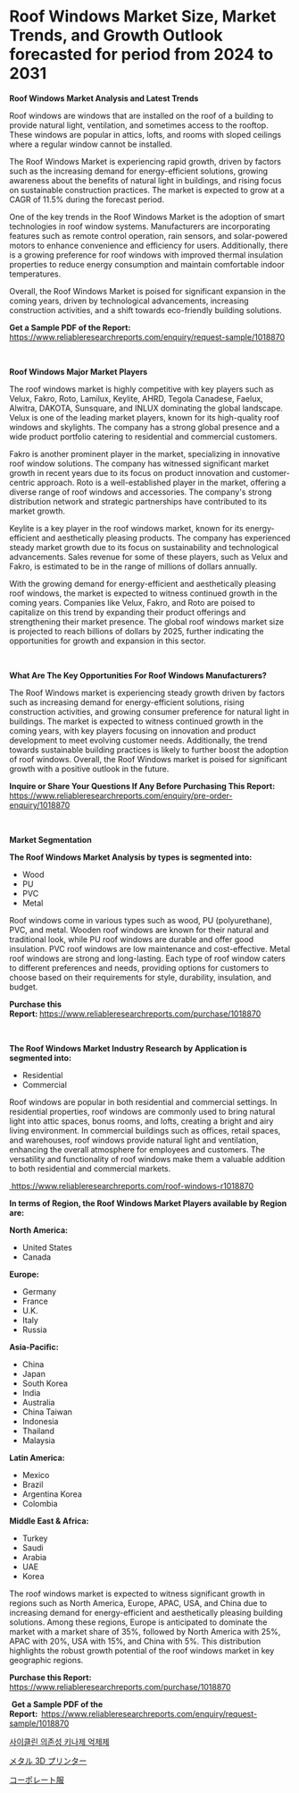 <p><h1>Roof Windows Market Size, Market Trends, and Growth Outlook forecasted for period from 2024 to 2031</h1></p><p><strong>Roof Windows Market Analysis and Latest Trends</strong></p>
<p><p>Roof windows are windows that are installed on the roof of a building to provide natural light, ventilation, and sometimes access to the rooftop. These windows are popular in attics, lofts, and rooms with sloped ceilings where a regular window cannot be installed.</p><p>The Roof Windows Market is experiencing rapid growth, driven by factors such as the increasing demand for energy-efficient solutions, growing awareness about the benefits of natural light in buildings, and rising focus on sustainable construction practices. The market is expected to grow at a CAGR of 11.5% during the forecast period.</p><p>One of the key trends in the Roof Windows Market is the adoption of smart technologies in roof window systems. Manufacturers are incorporating features such as remote control operation, rain sensors, and solar-powered motors to enhance convenience and efficiency for users. Additionally, there is a growing preference for roof windows with improved thermal insulation properties to reduce energy consumption and maintain comfortable indoor temperatures.</p><p>Overall, the Roof Windows Market is poised for significant expansion in the coming years, driven by technological advancements, increasing construction activities, and a shift towards eco-friendly building solutions.</p></p>
<p><strong>Get a Sample PDF of the Report:&nbsp;</strong> <a href="https://www.reliableresearchreports.com/enquiry/request-sample/1018870">https://www.reliableresearchreports.com/enquiry/request-sample/1018870</a></p>
<p>&nbsp;</p>
<p><strong>Roof Windows Major Market Players</strong></p>
<p><p>The roof windows market is highly competitive with key players such as Velux, Fakro, Roto, Lamilux, Keylite, AHRD, Tegola Canadese, Faelux, Alwitra, DAKOTA, Sunsquare, and INLUX dominating the global landscape. Velux is one of the leading market players, known for its high-quality roof windows and skylights. The company has a strong global presence and a wide product portfolio catering to residential and commercial customers.</p><p>Fakro is another prominent player in the market, specializing in innovative roof window solutions. The company has witnessed significant market growth in recent years due to its focus on product innovation and customer-centric approach. Roto is a well-established player in the market, offering a diverse range of roof windows and accessories. The company's strong distribution network and strategic partnerships have contributed to its market growth.</p><p>Keylite is a key player in the roof windows market, known for its energy-efficient and aesthetically pleasing products. The company has experienced steady market growth due to its focus on sustainability and technological advancements. Sales revenue for some of these players, such as Velux and Fakro, is estimated to be in the range of millions of dollars annually.</p><p>With the growing demand for energy-efficient and aesthetically pleasing roof windows, the market is expected to witness continued growth in the coming years. Companies like Velux, Fakro, and Roto are poised to capitalize on this trend by expanding their product offerings and strengthening their market presence. The global roof windows market size is projected to reach billions of dollars by 2025, further indicating the opportunities for growth and expansion in this sector.</p></p>
<p>&nbsp;</p>
<p><strong>What Are The Key Opportunities For Roof Windows Manufacturers?</strong></p>
<p><p>The Roof Windows market is experiencing steady growth driven by factors such as increasing demand for energy-efficient solutions, rising construction activities, and growing consumer preference for natural light in buildings. The market is expected to witness continued growth in the coming years, with key players focusing on innovation and product development to meet evolving customer needs. Additionally, the trend towards sustainable building practices is likely to further boost the adoption of roof windows. Overall, the Roof Windows market is poised for significant growth with a positive outlook in the future.</p></p>
<p><strong>Inquire or Share Your Questions If Any Before Purchasing This Report:</strong> <a href="https://www.reliableresearchreports.com/enquiry/pre-order-enquiry/1018870">https://www.reliableresearchreports.com/enquiry/pre-order-enquiry/1018870</a></p>
<p>&nbsp;</p>
<p><strong>Market Segmentation</strong></p>
<p><strong>The Roof Windows Market Analysis by types is segmented into:</strong></p>
<p><ul><li>Wood</li><li>PU</li><li>PVC</li><li>Metal</li></ul></p>
<p><p>Roof windows come in various types such as wood, PU (polyurethane), PVC, and metal. Wooden roof windows are known for their natural and traditional look, while PU roof windows are durable and offer good insulation. PVC roof windows are low maintenance and cost-effective. Metal roof windows are strong and long-lasting. Each type of roof window caters to different preferences and needs, providing options for customers to choose based on their requirements for style, durability, insulation, and budget.</p></p>
<p><strong>Purchase this Report:&nbsp;</strong><a href="https://www.reliableresearchreports.com/purchase/1018870">https://www.reliableresearchreports.com/purchase/1018870</a></p>
<p>&nbsp;</p>
<p><strong>The Roof Windows Market Industry Research by Application is segmented into:</strong></p>
<p><ul><li>Residential</li><li>Commercial</li></ul></p>
<p><p>Roof windows are popular in both residential and commercial settings. In residential properties, roof windows are commonly used to bring natural light into attic spaces, bonus rooms, and lofts, creating a bright and airy living environment. In commercial buildings such as offices, retail spaces, and warehouses, roof windows provide natural light and ventilation, enhancing the overall atmosphere for employees and customers. The versatility and functionality of roof windows make them a valuable addition to both residential and commercial markets.</p></p>
<p><a href="https://www.reliableresearchreports.com/roof-windows-r1018870">&nbsp;https://www.reliableresearchreports.com/roof-windows-r1018870</a></p>
<p><strong>In terms of Region, the Roof Windows Market Players available by Region are:</strong></p>
<p>
    <p> <strong> North America: </strong>
        <ul>
            <li>United States</li>
            <li>Canada</li>
        </ul>
        </p> 
    <p> <strong> Europe: </strong>
        <ul>
            <li>Germany</li>
            <li>France</li>
            <li>U.K.</li>
            <li>Italy</li>
            <li>Russia</li>
        </ul>
        </p> 
    <p> <strong> Asia-Pacific: </strong>
        <ul>
            <li>China</li>
            <li>Japan</li>
            <li>South Korea</li>
            <li>India</li>
            <li>Australia</li>
            <li>China Taiwan</li>
            <li>Indonesia</li>
            <li>Thailand</li>
            <li>Malaysia</li>
        </ul>
        </p> 
    <p> <strong> Latin America: </strong>
        <ul>
            <li>Mexico</li>
            <li>Brazil</li>
            <li>Argentina Korea</li>
            <li>Colombia</li>
        </ul>
        </p> 
    <p> <strong> Middle East & Africa: </strong>
        <ul>
            <li>Turkey</li>
            <li>Saudi</li>
            <li>Arabia</li>
            <li>UAE</li>
            <li>Korea</li>
        </ul>
    </p>
    </p>
<p><p>The roof windows market is expected to witness significant growth in regions such as North America, Europe, APAC, USA, and China due to increasing demand for energy-efficient and aesthetically pleasing building solutions. Among these regions, Europe is anticipated to dominate the market with a market share of 35%, followed by North America with 25%, APAC with 20%, USA with 15%, and China with 5%. This distribution highlights the robust growth potential of the roof windows market in key geographic regions.</p></p>
<p><strong>Purchase this Report: </strong><a href="https://www.reliableresearchreports.com/purchase/1018870">https://www.reliableresearchreports.com/purchase/1018870</a></p>
<p>&nbsp;<strong>Get a Sample PDF of the Report:&nbsp;&nbsp;</strong><a href="https://www.reliableresearchreports.com/enquiry/request-sample/1018870">https://www.reliableresearchreports.com/enquiry/request-sample/1018870</a></p>
<p><strong></strong></p>
<p><p><a href="https://github.com/jntpkh496620/Market-Research-Report-List-1/blob/main/727678927908.md">사이클린 의존성 키나제 억제제</a></p><p><a href="https://medium.com/@drewosciski565654/%E9%87%91%E5%B1%9E3d%E3%83%97%E3%83%AA%E3%83%B3%E3%82%BF%E3%83%BC%E5%B8%82%E5%A0%B4%E3%81%AF-%E5%B8%82%E5%A0%B4%E3%82%B7%E3%82%A7%E3%82%A2-%E5%B8%82%E5%A0%B4%E5%8B%95%E5%90%91-%E5%B8%82%E5%A0%B4%E6%88%90%E9%95%B7%E3%81%AB%E9%96%A2%E3%81%99%E3%82%8B%E6%83%85%E5%A0%B1%E3%82%92%E6%8F%90%E4%BE%9B%E3%81%97%E3%81%BE%E3%81%99-6147a2392e92">メタル 3D プリンター</a></p><p><a href="https://medium.com/@leeweir2009/%E4%BC%81%E6%A5%AD%E7%94%A8%E3%81%AE%E8%A1%A3%E6%96%99%E5%93%81%E5%B8%82%E5%A0%B4%E3%81%AE%E8%A6%8F%E6%A8%A1-cagr-%E3%83%88%E3%83%AC%E3%83%B3%E3%83%892024%E5%B9%B4-2030%E5%B9%B4-65c075730d85">コーポレート服</a></p></p>